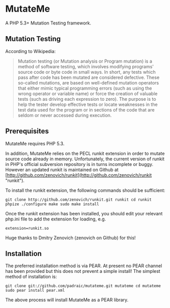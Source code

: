 MutateMe
========

A PHP 5.3+ Mutation Testing framework.

Mutation Testing
----------------

According to Wikipedia:

>Mutation testing (or Mutation analysis or Program mutation) is a method of
>software testing, which involves modifying programs' source code or byte code
>in small ways. In short, any tests which pass after code has been mutated
>are considered defective. These so-called mutations, are based on well-defined
>mutation operators that either mimic typical programming errors (such as using
>the wrong operator or variable name) or force the creation of valuable tests
>(such as driving each expression to zero). The purpose is to help the tester
>develop effective tests or locate weaknesses in the test data used for the
>program or in sections of the code that are seldom or never accessed during
>execution.

Prerequisites
-------------

MutateMe requires PHP 5.3.

In addition, MutateMe relies on the PECL runkit extension in order to mutate
source code already in memory. Unfortunately, the current version of runkit
in PHP's official subversion repository is in turns incomplete or buggy. However
an updated runkit is maintained on Github at
[http://github.com/zenovich/runkit](http://github.com/zenovich/runkit "runkit").

To install the runkit extension, the following commands should be sufficient:

`git clone http://github.com/zenovich/runkit.git runkit
cd runkit
phpize
./configure
make
sudo make install`

Once the runkit extension has been installed, you should edit your relevant
php.ini file to add the extension for loading, e.g.

`extension=runkit.so`

Huge thanks to Dmitry Zenovich (zenovich on Github) for this!


Installation
------------

The preferred installation method is via PEAR. At present no PEAR channel
has been provided but this does not prevent a simple install! The simplest
method of installation is:

`git clone git://github.com/padraic/mutateme.git mutateme
cd mutateme
sudo pear install pear.xml`

The above process will install MutateMe as a PEAR library.

